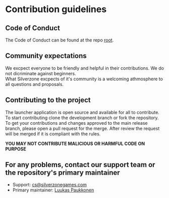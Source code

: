 # Contribution guidelines

## Code of Conduct
The Code of Conduct can be found at the repo [root](https://github.com/Silverzonegames/Launcher/blob/main/CODE_OF_CONDUCT.md).

## Community expectations
We excpect everyone to be friendly and helpful in their contributions. We do not dicriminate against beginners. <br>
What Silverzone excpects of it's community is a welcoming athmosphere to all questions and proposals.

## Contributing to the project
The launcher application is open source and available for all to contribute. To start contributing clone the development branch or fork the repository. <br>
To get your contributions and changes approved to the main release branch, please open a pull request for the merge. After review the request will be merged 
if it is compliant with the rules.

__YOU MAY NOT CONTRIBUTE MALICIOUS OR HARMFUL CODE ON PURPOSE__

## For any problems, contact our support team or the repository's primary maintainer
- Support: cs@silverzonegames.com
- Primary maintainer: [Luukas Paukkonen](github.com/luukasp)
